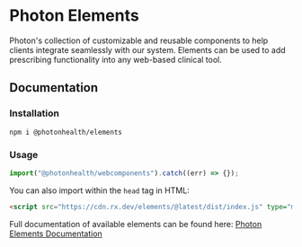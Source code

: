 
# Photon Elements

Photon's collection of customizable and reusable components to help clients integrate seamlessly with our system. Elements can be used to add prescribing functionality into any web-based clinical tool.

## Documentation

### Installation

```shell
npm i @photonhealth/elements
```

### Usage

```javascript
import("@photonhealth/webcomponents").catch((err) => {});
```

You can also import within the `head` tag in HTML:

```html
<script src="https://cdn.rx.dev/elements/@latest/dist/index.js" type="module"></script>
```

Full documentation of available elements can be found here: [Photon Elements Documentation](https://docs.photon.health/docs/elements)
